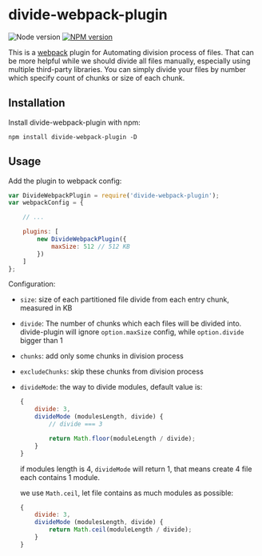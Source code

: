 # divide-webpack-plugin

![Node version][node-image] [![NPM version][npm-image]][npm-url]

This is a [webpack](http://webpack.github.io/) plugin for Automating division process of files. That can be more helpful while we should divide all files manually, especially using multiple third-party libraries. You can simply divide your files by number which specify count of chunks or size of each chunk.

## Installation

Install divide-webpack-plugin with npm:

```
npm install divide-webpack-plugin -D
```

## Usage

Add the plugin to webpack config:

```javascript
var DivideWebpackPlugin = require('divide-webpack-plugin');
var webpackConfig = {

    // ...

    plugins: [
        new DivideWebpackPlugin({
            maxSize: 512 // 512 KB
        })
    ]
};
```

Configuration:

- `size`: size of each partitioned file divide from each entry chunk, measured in KB
- `divide`: The number of chunks which each files will be divided into. divide-plugin will ignore `option.maxSize` config, while `option.divide` bigger than 1
- `chunks`: add only some chunks in division process
- `excludeChunks`: skip these chunks from division process
- `divideMode`: the way to divide modules, default value is:

    ```javascript
    {
        divide: 3,
        divideMode (modulesLength, divide) {
            // divide === 3

            return Math.floor(moduleLength / divide);
        }
    }
    ```

    if modules length is 4, `divideMode` will return 1, that means create 4 file each contains 1 module.

    we use `Math.ceil`, let file contains as much modules as possible:

    ```javascript
    {
        divide: 3,
        divideMode (modulesLength, divide) {
            return Math.ceil(moduleLength / divide);
        }
    }
    ```

[npm-url]: https://www.npmjs.com/package/divide-webpack-plugin
[npm-image]: https://img.shields.io/npm/v/divide-webpack-plugin.svg
[node-image]: https://img.shields.io/node/v/divide-webpack-plugin.svg
